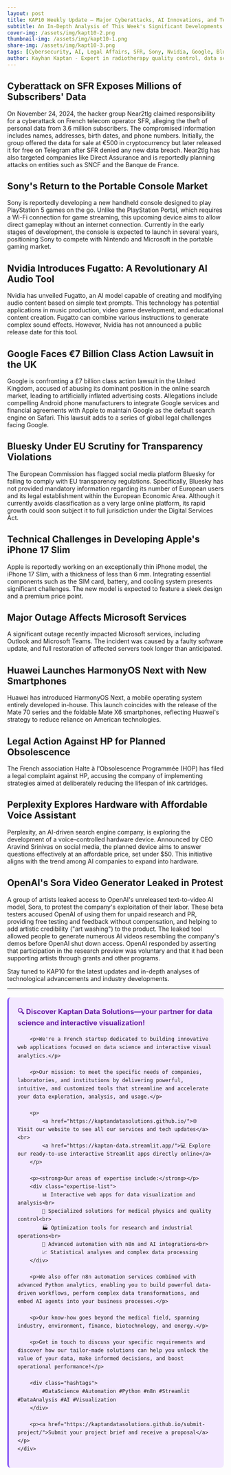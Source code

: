 ```yaml
---
layout: post
title: KAP10 Weekly Update – Major Cyberattacks, AI Innovations, and Tech Industry Legal Challenges
subtitle: An In-Depth Analysis of This Week's Significant Developments in Cybersecurity, Artificial Intelligence, and Legal Affairs in the Tech Industry
cover-img: /assets/img/kapt10-2.png
thumbnail-img: /assets/img/kapt10-1.png
share-img: /assets/img/kapt10-3.png
tags: [Cybersecurity, AI, Legal Affairs, SFR, Sony, Nvidia, Google, Bluesky, Apple, Microsoft, Huawei, HP, Perplexity, OpenAI]
author: Kayhan Kaptan - Expert in radiotherapy quality control, data science and automation
---
```


## Cyberattack on SFR Exposes Millions of Subscribers' Data

On November 24, 2024, the hacker group Near2tlg claimed responsibility for a cyberattack on French telecom operator SFR, alleging the theft of personal data from 3.6 million subscribers. The compromised information includes names, addresses, birth dates, and phone numbers. Initially, the group offered the data for sale at €500 in cryptocurrency but later released it for free on Telegram after SFR denied any new data breach. Near2tlg has also targeted companies like Direct Assurance and is reportedly planning attacks on entities such as SNCF and the Banque de France.

## Sony's Return to the Portable Console Market

Sony is reportedly developing a new handheld console designed to play PlayStation 5 games on the go. Unlike the PlayStation Portal, which requires a Wi-Fi connection for game streaming, this upcoming device aims to allow direct gameplay without an internet connection. Currently in the early stages of development, the console is expected to launch in several years, positioning Sony to compete with Nintendo and Microsoft in the portable gaming market.

## Nvidia Introduces Fugatto: A Revolutionary AI Audio Tool

Nvidia has unveiled Fugatto, an AI model capable of creating and modifying audio content based on simple text prompts. This technology has potential applications in music production, video game development, and educational content creation. Fugatto can combine various instructions to generate complex sound effects. However, Nvidia has not announced a public release date for this tool.

## Google Faces €7 Billion Class Action Lawsuit in the UK

Google is confronting a £7 billion class action lawsuit in the United Kingdom, accused of abusing its dominant position in the online search market, leading to artificially inflated advertising costs. Allegations include compelling Android phone manufacturers to integrate Google services and financial agreements with Apple to maintain Google as the default search engine on Safari. This lawsuit adds to a series of global legal challenges facing Google.
## Bluesky Under EU Scrutiny for Transparency Violations

The European Commission has flagged social media platform Bluesky for failing to comply with EU transparency regulations. Specifically, Bluesky has not provided mandatory information regarding its number of European users and its legal establishment within the European Economic Area. Although it currently avoids classification as a very large online platform, its rapid growth could soon subject it to full jurisdiction under the Digital Services Act.

## Technical Challenges in Developing Apple's iPhone 17 Slim

Apple is reportedly working on an exceptionally thin iPhone model, the iPhone 17 Slim, with a thickness of less than 6 mm. Integrating essential components such as the SIM card, battery, and cooling system presents significant challenges. The new model is expected to feature a sleek design and a premium price point.

## Major Outage Affects Microsoft Services

A significant outage recently impacted Microsoft services, including Outlook and Microsoft Teams. The incident was caused by a faulty software update, and full restoration of affected servers took longer than anticipated.

## Huawei Launches HarmonyOS Next with New Smartphones

Huawei has introduced HarmonyOS Next, a mobile operating system entirely developed in-house. This launch coincides with the release of the Mate 70 series and the foldable Mate X6 smartphones, reflecting Huawei's strategy to reduce reliance on American technologies.

## Legal Action Against HP for Planned Obsolescence

The French association Halte à l'Obsolescence Programmée (HOP) has filed a legal complaint against HP, accusing the company of implementing strategies aimed at deliberately reducing the lifespan of ink cartridges.

## Perplexity Explores Hardware with Affordable Voice Assistant

Perplexity, an AI-driven search engine company, is exploring the development of a voice-controlled hardware device. Announced by CEO Aravind Srinivas on social media, the planned device aims to answer questions effectively at an affordable price, set under $50. This initiative aligns with the trend among AI companies to expand into hardware.

## OpenAI's Sora Video Generator Leaked in Protest

A group of artists leaked access to OpenAI's unreleased text-to-video AI model, Sora, to protest the company's exploitation of their labor. These beta testers accused OpenAI of using them for unpaid research and PR, providing free testing and feedback without compensation, and helping to add artistic credibility ("art washing") to the product. The leaked tool allowed people to generate numerous AI videos resembling the company's demos before OpenAI shut down access. OpenAI responded by asserting that participation in the research preview was voluntary and that it had been supporting artists through grants and other programs.

Stay tuned to KAP10 for the latest updates and in-depth analyses of technological advancements and industry developments.

---


<html lang="fr">
<head>
    <meta charset="UTF-8">
    <meta name="viewport" content="width=device-width, initial-scale=1.0">
    <title>Kaptan Data Solutions</title>
    <style>
        .citation {
            background-color: #f3e8ff;
            border-left: 4px solid #8b5cf6;
            padding: 20px;
            margin: 20px 0;
            border-radius: 8px;
            font-family: -apple-system, BlinkMacSystemFont, 'Segoe UI', Roboto, sans-serif;
            line-height: 1.6;
        }
        .citation h3 {
            color: #6b21a8;
            margin-top: 0;
        }
        .citation a {
            color: #7c3aed;
            text-decoration: none;
        }
        .citation a:hover {
            text-decoration: underline;
        }
        .expertise-list {
            margin: 15px 0;
        }
        .hashtags {
            font-weight: bold;
            color: #7c3aed;
            margin-top: 15px;
        }
    </style>
</head>
<body>
    <div class="citation">
        <h3>🔍 Discover Kaptan Data Solutions—your partner for data science and interactive visualization!</h3>
        
        <p>We're a French startup dedicated to building innovative web applications focused on data science and interactive visual analytics.</p>
        
        <p>Our mission: to meet the specific needs of companies, laboratories, and institutions by delivering powerful, intuitive, and customized tools that streamline and accelerate your data exploration, analysis, and usage.</p>
        
        <p>
            <a href="https://kaptandatasolutions.github.io/">🌐 Visit our website to see all our services and tech updates</a><br>
            <a href="https://kaptan-data.streamlit.app/">💻 Explore our ready-to-use interactive Streamlit apps directly online</a>
        </p>
        
        <p><strong>Our areas of expertise include:</strong></p>
        <div class="expertise-list">
            📊 Interactive web apps for data visualization and analysis<br>
            🔬 Specialized solutions for medical physics and quality control<br>
            🏭 Optimization tools for research and industrial operations<br>
            🤖 Advanced automation with n8n and AI integrations<br>
            📈 Statistical analyses and complex data processing
        </div>
        
        <p>We also offer n8n automation services combined with advanced Python analytics, enabling you to build powerful data-driven workflows, perform complex data transformations, and embed AI agents into your business processes.</p>
        
        <p>Our know-how goes beyond the medical field, spanning industry, environment, finance, biotechnology, and energy.</p>
        
        <p>Get in touch to discuss your specific requirements and discover how our tailor-made solutions can help you unlock the value of your data, make informed decisions, and boost operational performance!</p>
        
        <div class="hashtags">
            #DataScience #Automation #Python #n8n #Streamlit #DataAnalysis #AI #Visualization
        </div>
        
        <p><a href="https://kaptandatasolutions.github.io/submit-project/">Submit your project brief and receive a proposal</a></p>
    </div>
</body>
</html>
